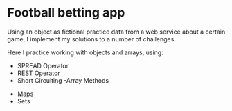 # Football betting app

Using an object as fictional practice data from a web service about a certain game, I implement my solutions to a number of challenges.

Here I practice working with objects and arrays, using:

- SPREAD Operator
- REST Operator
- Short Circuiting
  -Array Methods

* Maps
* Sets
